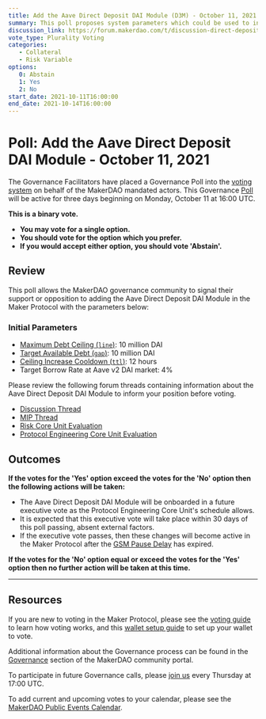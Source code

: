 ```yaml
---
title: Add the Aave Direct Deposit DAI Module (D3M) - October 11, 2021
summary: This poll proposes system parameters which could be used to initialize the Aave Direct Deposit DAI Module (D3M).
discussion_link: https://forum.makerdao.com/t/discussion-direct-deposit-dai-module-d3m/7357
vote_type: Plurality Voting
categories:
   - Collateral
   - Risk Variable
options:
   0: Abstain
   1: Yes
   2: No
start_date: 2021-10-11T16:00:00
end_date: 2021-10-14T16:00:00
---
```

# Poll: Add the Aave Direct Deposit DAI Module - October 11, 2021

The Governance Facilitators have placed a Governance Poll into the [voting system](https://vote.makerdao.com/polling) on behalf of the MakerDAO mandated actors. This Governance [Poll](https://community-development.makerdao.com/en/learn/governance/on-chain-gov) will be active for three days beginning on Monday, October 11 at 16:00 UTC.

**This is a binary vote.** 
- **You may vote for a single option.** 
- **You should vote for the option which you prefer.**
- **If you would accept either option, you should vote 'Abstain'.**

## Review

This poll allows the MakerDAO governance community to signal their support or opposition to adding the Aave Direct Deposit DAI Module in the Maker Protocol with the parameters below:

### Initial Parameters

* [Maximum Debt Ceiling (`line`)](https://makerdao.world/en/learn/governance/module-dciam): 10 million DAI
* [Target Available Debt (`gap`)](https://makerdao.world/en/learn/governance/module-dciam): 10 million DAI
* [Ceiling Increase Cooldown (`ttl`)](https://makerdao.world/en/learn/governance/module-dciam): 12 hours
* Target Borrow Rate at Aave v2 DAI market: 4%


Please review the following forum threads containing information about the Aave Direct Deposit DAI Module to inform your position before voting.
* [Discussion Thread](https://forum.makerdao.com/t/discussion-direct-deposit-dai-module-d3m/7357)
* [MIP Thread](https://forum.makerdao.com/t/mip50-direct-deposit-module/7356)
* [Risk Core Unit Evaluation](https://forum.makerdao.com/t/d3m-risk-assessment/9353)
* [Protocol Engineering Core Unit Evaluation](https://forum.makerdao.com/t/direct-aavev2-dai-direct-deposit-module-technical-assessment/10751)

## Outcomes

**If the votes for the 'Yes' option exceed the votes for the 'No' option then the following actions will be taken:**
* The Aave Direct Deposit DAI Module will be onboarded in a future executive vote as the Protocol Engineering Core Unit's schedule allows. 
* It is expected that this executive vote will take place within 30 days of this poll passing, absent external factors.
* If the executive vote passes, then these changes will become active in the Maker Protocol after the [GSM Pause Delay](https://community-development.makerdao.com/en/learn/governance/param-gsm-pause-delay) has expired.

**If the votes for the 'No' option equal or exceed the votes for the 'Yes' option then no further action will be taken at this time.**

---

## Resources

If you are new to voting in the Maker Protocol, please see the [voting guide](https://community-development.makerdao.com/en/learn/governance/how-voting-works/) to learn how voting works, and this [wallet setup guide](https://community-development.makerdao.com/en/learn/governance/voting-setup/) to set up your wallet to vote.

Additional information about the Governance process can be found in the [Governance](https://community-development.makerdao.com/en/learn/governance) section of the MakerDAO community portal.

To participate in future Governance calls, please [join us](https://github.com/makerdao/community/tree/master/governance/governance-and-risk-meetings) every Thursday at 17:00 UTC.

To add current and upcoming votes to your calendar, please see the [MakerDAO Public Events Calendar](https://calendar.google.com/calendar/embed?src=makerdao.com_3efhm2ghipksegl009ktniomdk%40group.calendar.google.com&ctz=UTC&mode=week&showCalendars=0&showPrint=0).
